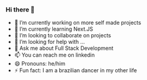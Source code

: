 ### Hi there 👋



- 🔭 I’m currently working on more self made projects
- 🌱 I’m currently learning Next.JS
- 👯 I’m looking to collaborate on projects
- 🤔 I’m looking for help with ...
- 💬 Ask me about Full Stack Development
- 📫 You can reach me on linkedin
- 😄 Pronouns: he/him
- ⚡ Fun fact: I am a brazilian dancer in my other life

